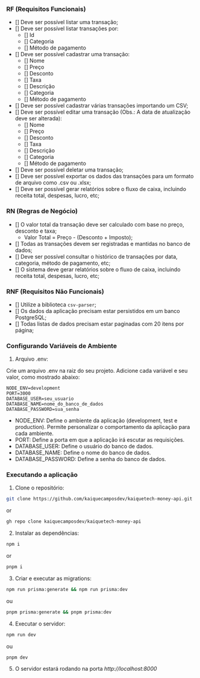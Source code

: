### RF (Requisitos Funcionais)

- [] Deve ser possível listar uma transação;
- [] Deve ser possível listar transações por:
  - [] Id
  - [] Categoria
  - [] Método de pagamento
- [] Deve ser possível cadastrar uma transação:
  - [] Nome
  - [] Preço
  - [] Desconto
  - [] Taxa
  - [] Descrição
  - [] Categoria
  - [] Método de pagamento
- [] Deve ser possível cadastrar várias transações importando um CSV;
- [] Deve ser possível editar uma transação (Obs.: A data de atualização deve ser alterada):
  - [] Nome
  - [] Preço
  - [] Desconto
  - [] Taxa
  - [] Descrição
  - [] Categoria
  - [] Método de pagamento
- [] Deve ser possível deletar uma transação;
- [] Deve ser possível exportar os dados das transações para um formato de arquivo como .csv ou .xlsx;
- [] Deve ser possível gerar relatórios sobre o fluxo de caixa, incluindo receita total, despesas, lucro, etc;

### RN (Regras de Negócio)

- [] O valor total da transação deve ser calculado com base no preço, desconto e taxa;
  - Valor Total = Preço - (Desconto + Imposto);
- [] Todas as transações devem ser registradas e mantidas no banco de dados;
- [] Deve ser possível consultar o histórico de transações por data, categoria, método de pagamento, etc;
- [] O sistema deve gerar relatórios sobre o fluxo de caixa, incluindo receita total, despesas, lucro, etc;

### RNF (Requisitos Não Funcionais)

- [] Utilize a biblioteca `csv-parser`;
- [] Os dados da aplicação precisam estar persistidos em um banco PostgreSQL;
- [] Todas listas de dados precisam estar paginadas com 20 itens por página;

### Configurando Variáveis de Ambiente

1. Arquivo .env:

Crie um arquivo .env na raiz do seu projeto. Adicione cada variável e seu valor, como mostrado abaixo:

```env
NODE_ENV=development
PORT=3000
DATABASE_USER=seu_usuario
DATABASE_NAME=nome_do_banco_de_dados
DATABASE_PASSWORD=sua_senha
```

- NODE_ENV: Define o ambiente da aplicação (development, test e production). Permite personalizar o comportamento da aplicação para cada ambiente.
- PORT: Define a porta em que a aplicação irá escutar as requisições.
- DATABASE_USER: Define o usuário do banco de dados.
- DATABASE_NAME: Define o nome do banco de dados.
- DATABASE_PASSWORD: Define a senha do banco de dados.

### Executando a aplicação

1. Clone o repositório:
```bash
git clone https://github.com/kaiquecamposdev/kaiquetech-money-api.git
```
or
```bash
gh repo clone kaiquecamposdev/kaiquetech-money-api
```

2. Instalar as dependências:
```bash
npm i
```
or
```bash
pnpm i
```

3. Criar e executar as migrations:

```bash
npm run prisma:generate && npm run prisma:dev
```
ou
```bash
pnpm prisma:generate && pnpm prisma:dev
```

4. Executar o servidor:
```bash
npm run dev
```
ou
```bash
pnpm dev
```

5. O servidor estará rodando na porta *http://localhost:8000*
